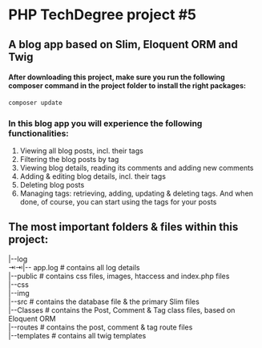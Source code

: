 # PHP TechDegree project #5
## A blog app based on Slim, Eloquent ORM and Twig

#### After downloading this project, make sure you run the following composer command in the project folder to install the right packages:
```bash
composer update
```

###  In this blog app you will experience the following functionalities:
1. Viewing all blog posts, incl. their tags
2. Filtering the blog posts by tag
3. Viewing blog details, reading its comments and adding new comments
4. Adding & editing blog details, incl. their tags
5. Deleting blog posts
6. Managing tags: retrieving, adding, updating & deleting tags. And when done, of course, you can start using the tags for your posts

## The most important folders & files within this project:

|--log   
⇥⇥|-- app.log   # contains all log details  
|--public         # contains css files, images, htaccess and index.php files  
    |--css  
    |--img  
|--src            # contains the database file & the primary Slim files   
    |--Classes    # contains the Post, Comment & Tag class files, based on Eloquent ORM  
    |--routes     # contains the post, comment & tag route files  
|--templates      # contains all twig templates  
